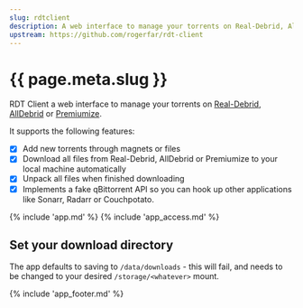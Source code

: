 ```yaml
---
slug: rdtclient
description: A web interface to manage your torrents on Real-Debrid, AllDebrid or Premiumize
upstream: https://github.com/rogerfar/rdt-client
---
```


# {{ page.meta.slug }}

RDT Client a web interface to manage your torrents on [Real-Debrid](https://real-debrid.com/?id=1348683), [AllDebrid](https://alldebrid.com/?uid=2v91l) or [Premiumize](https://www.premiumize.me/).

It supports the following features:

* [x] Add new torrents through magnets or files
* [x] Download all files from Real-Debrid, AllDebrid or Premiumize to your local machine automatically
* [x] Unpack all files when finished downloading
* [x] Implements a fake qBittorrent API so you can hook up other applications like Sonarr, Radarr or Couchpotato.

{% include 'app.md' %}
{% include 'app_access.md' %}

## Set your download directory

The app defaults to saving to `/data/downloads` - this will fail, and needs to be changed to your desired `/storage/<whatever>` mount.

{% include 'app_footer.md' %}